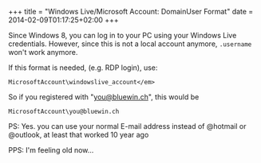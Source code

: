 +++
title = "Windows Live/Microsoft Account: DomainUser Format"
date = 2014-02-09T01:17:25+02:00
+++

Since Windows 8, you can log in to your PC using your Windows Live credentials. However, since this is not a local account anymore, `.username` won't work anymore.

If this format is needed, (e.g. RDP login), use:

    MicrosoftAccount\windowslive_account</em>

So if you registered with "you@bluewin.ch", this would be

    MicrosoftAccount\you@bluewin.ch

PS: Yes. you can use your normal E-mail address instead of @hotmail or @outlook, at least that worked 10 year ago

PPS: I'm feeling old now...